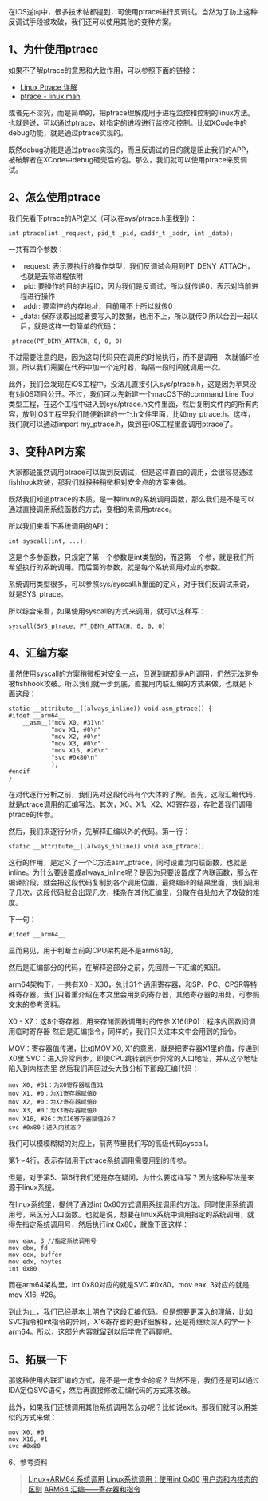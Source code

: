 在iOS逆向中，很多技术帖都提到，可使用ptrace进行反调试。当然为了防止这种反调试手段被攻破，我们还可以使用其他的变种方案。

## 1、为什使用ptrace
如果不了解ptrace的意思和大致作用，可以参照下面的链接：

* [Linux Ptrace 详解](https://www.cnblogs.com/yibutian/p/9482972.html)
* [ptrace - linux man](http://man7.org/linux/man-pages/man2/ptrace.2.html)

或者先不深究，而是简单的，把ptrace理解成用于进程监控和控制的linux方法。也就是说，可以通过ptrace，对指定的进程进行监控和控制。比如XCode中的debug功能，就是通过ptrace实现的。

既然debug功能是通过ptrace实现的，而且反调试的目的就是阻止我们的APP，被破解者在XCode中debug砸壳后的包。那么，我们就可以使用ptrace来反调试。

## 2、怎么使用ptrace
我们先看下ptrace的API定义（可以在sys/ptrace.h里找到）：

``` int ptrace(int _request, pid_t _pid, caddr_t _addr, int _data); ```

一共有四个参数：

* _request: 表示要执行的操作类型，我们反调试会用到PT_DENY_ATTACH，也就是去除进程依附
* _pid: 要操作的目的进程ID，因为我们是反调试，所以就传递0，表示对当前进程进行操作
* _addr: 要监控的内存地址，目前用不上所以就传0
* _data: 保存读取出或者要写入的数据，也用不上，所以就传0
所以合到一起以后，就是这样一句简单的代码：

``` ptrace(PT_DENY_ATTACH, 0, 0, 0)```

不过需要注意的是，因为这句代码只在调用的时候执行，而不是调用一次就循环检测，所以我们需要在代码中加一个定时器，每隔一段时间就调用一次。

此外，我们会发现在iOS工程中，没法儿直接引入sys/ptrace.h，这是因为苹果没有对iOS项目公开。不过，我们可以先新建一个macOS下的command Line Tool类型工程，在这个工程中进入到sys/ptrace.h文件里面，然后复制文件内的所有内容，放到iOS工程里我们随便新建的一个.h文件里面，比如my_ptrace.h。这样，我们就可以通过import my_ptrace.h，做到在iOS工程里面调用ptrace了。

## 3、变种API方案
大家都说虽然调用ptrace可以做到反调试，但是这样直白的调用，会很容易通过fishhook攻破，那我们就换种稍微相对安全点的方案来做。

既然我们知道ptrace的本质，是一种linux的系统调用函数，那么我们是不是可以通过直接调用系统函数的方式，变相的来调用ptrace。

所以我们来看下系统调用的API：

``` int syscall(int, ...); ```

这是个多参函数，只规定了第一个参数是int类型的，而这第一个参，就是我们所希望执行的系统调用。而后面的参数，就是每个系统调用对应的参数。

系统调用类型很多，可以参照sys/syscall.h里面的定义，对于我们反调试来说，就是SYS_ptrace。

所以综合来看，如果使用syscall的方式来调用，就可以这样写：

```syscall(SYS_ptrace, PT_DENY_ATTACH, 0, 0, 0)```
## 4、汇编方案
虽然使用syscall的方案稍微相对安全一点，但说到底都是API调用，仍然无法避免被fishhook攻破。所以我们就一步到底，直接用内联汇编的方式来做。也就是下面这段：

```
static __attribute__((always_inline)) void asm_ptrace() {
#ifdef __arm64__
    __asm__("mov X0, #31\n"
            "mov X1, #0\n"
            "mov X2, #0\n"
            "mov X3, #0\n"
            "mov X16, #26\n"
            "svc #0x80\n"
            );
#endif
}

```
在对代逐行分析之前，我们先对这段代码有个大体的了解。首先，这段汇编代码，就是ptrace调用的汇编写法。其次，X0、X1、X2、X3寄存器，存贮着我们调用ptrace的传参。

然后，我们来逐行分析，先解释汇编以外的代码。第一行：

``` static __attribute__((always_inline)) void asm_ptrace() ```

这行的作用，是定义了一个C方法asm_ptrace，同时设置为内联函数，也就是inline。为什么要设置成always_inline呢？是因为只要设置成了内联函数，那么在编译阶段，就会把这段代码复制到各个调用位置，最终编译的结果里面，我们调用了几次，这段代码就会出现几次，揉杂在其他汇编里，分散在各处加大了攻破的难度。

下一句：

``` #ifdef __arm64__ ```

显而易见，用于判断当前的CPU架构是不是arm64的。

然后是汇编部分的代码，在解释这部分之前，先回顾一下汇编的知识。

arm64架构下，一共有X0 - X30，总计31个通用寄存器，和SP、PC、CPSR等特殊寄存器。我们只着重介绍在本文里会用到的寄存器，其他寄存器的用处，可参照文末的参考资料。

X0 - X7：这8个寄存器，用来存储函数调用时的传参
X16(IP0)：程序内函数间调用临时寄存器
然后是汇编指令，同样的，我们只关注本文中会用到的指令。

MOV：寄存器值传递，比如MOV X0, X1的意思，就是把寄存器X1里的值，传递到X0里
SVC：进入异常同步，即使CPU跳转到同步异常的入口地址，并从这个地址陷入到内核态里
然后我们再回过头大致分析下那段汇编代码：

```
mov X0, #31：为X0寄存器赋值31
mov X1, #0：为X1寄存器赋值0
mov X2, #0：为X2寄存器赋值0
mov X3, #0：为X3寄存器赋值0
mov X16, #26：为X16寄存器赋值26？
svc #0x80：进入内核态？
```

我们可以模模糊糊的对应上，前两节里我们写的高级代码syscall。

第1～4行，表示存储用于ptrace系统调用需要用到的传参。

但是，对于第5、第6行我们还是存在疑问，为什么要这样写？因为这种写法是来源于linux系统。

在linux系统里，提供了通过int 0x80方式调用系统调用的方法。同时使用系统调用号，来区分入口函数。也就是说，想要在linux系统中调用指定的系统调用，就得先指定系统调用号，然后执行int 0x80，就像下面这样：

```
mov eax, 3 //指定系统调用号
mov ebx, fd
mov ecx, buffer
mov edx, nbytes
int 0x80
```

而在arm64架构里，int 0x80对应的就是SVC #0x80，mov eax, 3对应的就是mov X16, #26。

到此为止，我们已经基本上明白了这段汇编代码。但是想要更深入的理解，比如SVC指令和int指令的异同，X16寄存器的更详细解释，还是得继续深入的学一下arm64。所以，这部分内容就留到以后学完了再聊吧。

## 5、拓展一下
那这种使用内联汇编的方式，是不是一定安全的呢？当然不是，我们还是可以通过IDA定位SVC语句，然后再直接修改汇编代码的方式来攻破。

此外，如果我们还想调用其他系统调用怎么办呢？比如说exit。那我们就可以用类似的方式来做：

```
mov X0, #0
mov X16, #1
svc #0x80
```

6、参考资料
> [Linux+ARM64 系统调用](https://blog.csdn.net/liuhangtiant/article/details/85149369)
> [Linux系统调用：使用int 0x80](https://blog.csdn.net/hq815601489/article/details/80009791)
> [用户态和内核态的区别](https://blog.csdn.net/youngyoungla/article/details/53106671)
> [ARM64 汇编——寄存器和指令](https://www.jianshu.com/p/2f4a5f74ac7a)
